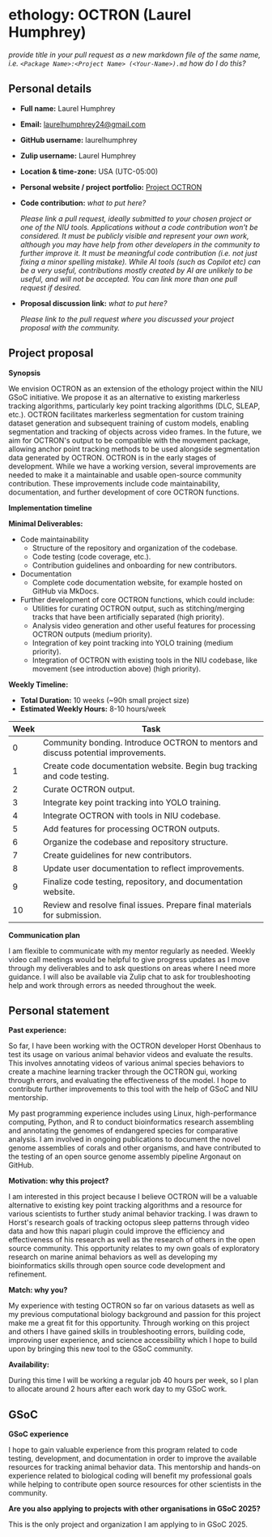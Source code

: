 # ethology: OCTRON (Laurel Humphrey)

*provide title in your pull request as a new markdown file of the same name, i.e.   `<Package Name>:<Project Name> (<Your-Name>).md` how do I do this?*

## Personal details
- **Full name:** Laurel Humphrey
- **Email:** laurelhumphrey24@gmail.com
- **GitHub username:** laurelhumphrey
- **Zulip username:** Laurel Humphrey
- **Location & time-zone:** USA (UTC-05:00)
- **Personal website / project portfolio:** [Project OCTRON](https://github.com/horsto/OCTRON)
- **Code contribution:** *what to put here?*

    *Please link a pull request, ideally submitted to your chosen project or one of the NIU tools. Applications without a code contribution won't be considered. It must be publicly visible and represent your own work, although you may have help from other developers in the community to further improve it. It must be meaningful code contribution (i.e. not just fixing a minor spelling mistake). While AI tools (such as Copilot etc) can be a very useful, contributions mostly created by AI are unlikely to be useful, and will not be accepted. You can link more than one pull request if desired.*

- **Proposal discussion link:** *what to put here?*

    *Please link to the pull request where you discussed your project proposal with the community.* 

## Project proposal 

**Synopsis**

We envision OCTRON as an extension of the ethology project within the NIU GSoC initiative. We propose it as an alternative to existing markerless tracking algorithms, particularly key point tracking algorithms (DLC, SLEAP, etc.). OCTRON facilitates markerless segmentation for custom training dataset generation and subsequent training of custom models, enabling segmentation and tracking of objects across video frames. In the future, we aim for OCTRON's output to be compatible with the movement package, allowing anchor point tracking methods to be used alongside segmentation data generated by OCTRON. OCTRON is in the early stages of development. While we have a working version, several improvements are needed to make it a maintainable and usable open-source community contribution. These improvements include code maintainability, documentation, and further development of core OCTRON functions.

**Implementation timeline**

**Minimal Deliverables:**

*  Code maintainability
    *  Structure of the repository and organization of the codebase.
    *  Code testing (code coverage, etc.).
    *  Contribution guidelines and onboarding for new contributors.
*  Documentation
    * Complete code documentation website, for example hosted on GitHub via MkDocs.
*  Further development of core OCTRON functions, which could include:
    * Utilities for curating OCTRON output, such as stitching/merging tracks that have been artificially separated (high priority).
    * Analysis video generation and other useful features for processing OCTRON outputs (medium priority).
    * Integration of key point tracking into YOLO training (medium priority).
    * Integration of OCTRON with existing tools in the NIU codebase, like movement (see introduction above) (high priority).

**Weekly Timeline:**
*   **Total Duration:** 10 weeks (~90h small project size)
*   **Estimated Weekly Hours:** 8-10 hours/week

| Week | Task                                                                                |
|------|-------------------------------------------------------------------------------------|
| 0    | Community bonding. Introduce OCTRON to mentors and discuss potential improvements.  |
| 1    | Create code documentation website. Begin bug tracking and code testing.             |
| 2    | Curate OCTRON output.                                                               |
| 3    | Integrate key point tracking into YOLO training.                                    |
| 4    | Integrate OCTRON with tools in NIU codebase.                                        |
| 5    | Add features for processing OCTRON outputs.                                         |
| 6    | Organize the codebase and repository structure.                                     |
| 7    | Create guidelines for new contributors.                                             |
| 8    | Update user documentation to reflect improvements.                                  |
| 9    | Finalize code testing, repository, and documentation website.                       |
| 10   | Review and resolve final issues. Prepare final materials for submission.            |


**Communication plan**

I am flexible to communicate with my mentor regularly as needed. Weekly video call meetings would be helpful to give progress updates as I move through my deliverables and to ask questions on areas where I need more guidance. I will also be available via Zulip chat to ask for troubleshooting help and work through errors as needed throughout the week.

## Personal statement

**Past experience:** 
    
So far, I have been working with the OCTRON developer Horst Obenhaus to test its usage on various animal behavior videos and evaluate the results. This involves annotating videos of various animal species behaviors to create a machine learning tracker through the OCTRON gui, working through errors, and evaluating the effectiveness of the model. I hope to contribute further improvements to this tool with the help of GSoC and NIU mentorship.

My past programming experience includes using Linux, high-performance computing, Python, and R to conduct bioinformatics research assembling and annotating the genomes of endangered species for comparative analysis. I am involved in ongoing publications to document the novel genome assemblies of corals and other organisms, and have contributed to the testing of an open source genome assembly pipeline Argonaut on GitHub.
   
**Motivation: why this project?**

I am interested in this project because I believe OCTRON will be a valuable alternative to existing key point tracking algorithms and a resource for various scientists to further study animal behavior tracking. I was drawn to Horst's research goals of tracking octopus sleep patterns through video data and how this napari plugin could improve the efficiency and effectiveness of his research as well as the research of others in the open source community. This opportunity relates to my own goals of exploratory research on marine animal behaviors as well as developing my bioinformatics skills through open source code development and refinement.

**Match: why you?**

My experience with testing OCTRON so far on various datasets as well as my previous computational biology background and passion for this project make me a great fit for this opportunity. Through working on this project and others I have gained skills in troubleshooting errors, building code, improving user experience, and science accessibility which I hope to build upon by bringing this new tool to the GSoC community.
  
**Availability:**

During this time I will be working a regular job 40 hours per week, so I plan to allocate around 2 hours after each work day to my GSoC work.

## GSoC

**GSoC experience**

I hope to gain valuable experience from this program related to code testing, development, and documentation in order to improve the available resources for tracking animal behavior data. This mentorship and hands-on experience related to biological coding will benefit my professional goals while helping to contribute open source resources for other scientists in the community.

**Are you also applying to projects with other organisations in GSoC 2025?**

This is the only project and organization I am applying to in GSoC 2025.
